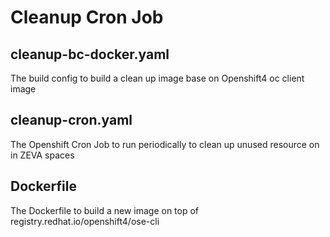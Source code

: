 # Cleanup Cron Job

## cleanup-bc-docker.yaml

The build config to build a clean up image base on Openshift4 oc client image

## cleanup-cron.yaml

The Openshift Cron Job to run periodically to clean up unused resource on in ZEVA spaces

## Dockerfile

The Dockerfile to build a new image on top of registry.redhat.io/openshift4/ose-cli
